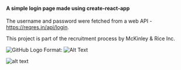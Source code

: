 #### A simple login page made using create-react-app

The username and password were fetched from a web API  - https://reqres.in/api/login.

This project is part of the recruitment process by McKinley & Rice Inc.

![GitHub Logo]("public/ss.png")
Format: ![Alt Text](url)

![alt text]("public/ss.png")

